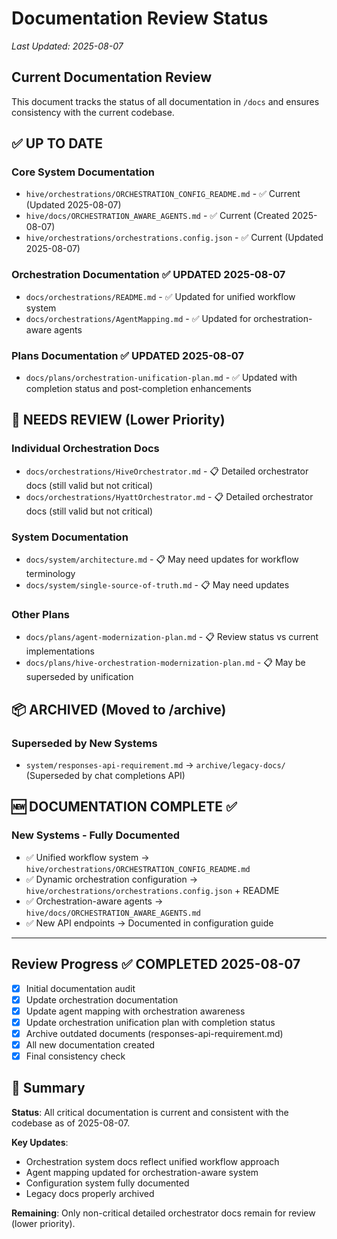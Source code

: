 # Documentation Review Status
_Last Updated: 2025-08-07_

## Current Documentation Review

This document tracks the status of all documentation in `/docs` and ensures consistency with the current codebase.

## ✅ UP TO DATE

### Core System Documentation  
- `hive/orchestrations/ORCHESTRATION_CONFIG_README.md` - ✅ Current (Updated 2025-08-07)
- `hive/docs/ORCHESTRATION_AWARE_AGENTS.md` - ✅ Current (Created 2025-08-07)  
- `hive/orchestrations/orchestrations.config.json` - ✅ Current (Updated 2025-08-07)

### Orchestration Documentation ✅ UPDATED 2025-08-07
- `docs/orchestrations/README.md` - ✅ Updated for unified workflow system
- `docs/orchestrations/AgentMapping.md` - ✅ Updated for orchestration-aware agents

### Plans Documentation ✅ UPDATED 2025-08-07  
- `docs/plans/orchestration-unification-plan.md` - ✅ Updated with completion status and post-completion enhancements

## 🔄 NEEDS REVIEW (Lower Priority)

### Individual Orchestration Docs
- `docs/orchestrations/HiveOrchestrator.md` - 📋 Detailed orchestrator docs (still valid but not critical)
- `docs/orchestrations/HyattOrchestrator.md` - 📋 Detailed orchestrator docs (still valid but not critical)

### System Documentation  
- `docs/system/architecture.md` - 📋 May need updates for workflow terminology
- `docs/system/single-source-of-truth.md` - 📋 May need updates

### Other Plans
- `docs/plans/agent-modernization-plan.md` - 📋 Review status vs current implementations
- `docs/plans/hive-orchestration-modernization-plan.md` - 📋 May be superseded by unification

## 📦 ARCHIVED (Moved to /archive)

### Superseded by New Systems
- `system/responses-api-requirement.md` → `archive/legacy-docs/` (Superseded by chat completions API)

## 🆕 DOCUMENTATION COMPLETE ✅

### New Systems - Fully Documented
- ✅ Unified workflow system → `hive/orchestrations/ORCHESTRATION_CONFIG_README.md`
- ✅ Dynamic orchestration configuration → `hive/orchestrations/orchestrations.config.json` + README
- ✅ Orchestration-aware agents → `hive/docs/ORCHESTRATION_AWARE_AGENTS.md`
- ✅ New API endpoints → Documented in configuration guide

---

## Review Progress ✅ COMPLETED 2025-08-07

- [x] Initial documentation audit
- [x] Update orchestration documentation  
- [x] Update agent mapping with orchestration awareness
- [x] Update orchestration unification plan with completion status
- [x] Archive outdated documents (responses-api-requirement.md)
- [x] All new documentation created
- [x] Final consistency check

## 🎯 Summary

**Status**: All critical documentation is current and consistent with the codebase as of 2025-08-07.

**Key Updates**:
- Orchestration system docs reflect unified workflow approach
- Agent mapping updated for orchestration-aware system
- Configuration system fully documented
- Legacy docs properly archived

**Remaining**: Only non-critical detailed orchestrator docs remain for review (lower priority).
